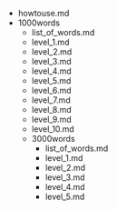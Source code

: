 - howtouse.md
- 1000words
    - list_of_words.md
    - level_1.md
    - level_2.md
    - level_3.md
    - level_4.md
    - level_5.md
    - level_6.md
    - level_7.md
    - level_8.md
    - level_9.md
    - level_10.md
  - 3000words
    - list_of_words.md
    - level_1.md
    - level_2.md
    - level_3.md
    - level_4.md
    - level_5.md